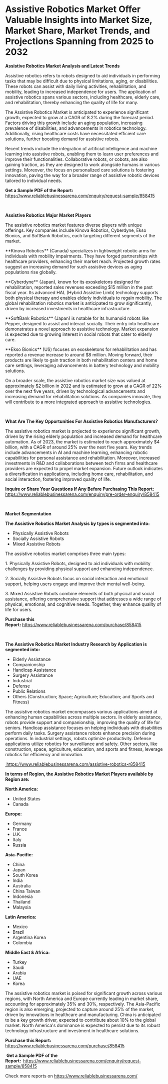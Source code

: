 <p><h1>Assistive Robotics Market Offer Valuable Insights into Market Size, Market Share, Market Trends, and Projections Spanning from 2025 to 2032</h1></p><p><strong>Assistive Robotics Market Analysis and Latest Trends</strong></p>
<p><p>Assistive robotics refers to robots designed to aid individuals in performing tasks that may be difficult due to physical limitations, aging, or disabilities. These robots can assist with daily living activities, rehabilitation, and mobility, leading to increased independence for users. The application of assistive robotics spans various sectors, including healthcare, elderly care, and rehabilitation, thereby enhancing the quality of life for many.</p><p>The Assistive Robotics Market is anticipated to experience significant growth, expected to grow at a CAGR of 8.2% during the forecast period. Factors driving this growth include an aging population, increasing prevalence of disabilities, and advancements in robotics technology. Additionally, rising healthcare costs have necessitated efficient care solutions, further boosting demand for assistive robots.</p><p>Recent trends include the integration of artificial intelligence and machine learning into assistive robots, enabling them to learn user preferences and improve their functionalities. Collaborative robots, or cobots, are also gaining traction, as they are designed to work alongside humans in various settings. Moreover, the focus on personalized care solutions is fostering innovation, paving the way for a broader range of assistive robotic devices tailored to individual needs.</p></p>
<p><strong>Get a Sample PDF of the Report:&nbsp;</strong> <a href="https://www.reliablebusinessarena.com/enquiry/request-sample/858415?utm_campaign=2120&utm_medium=2&utm_source=Github&utm_content=ia&utm_term=18022025&utm_id=assistive-robotics">https://www.reliablebusinessarena.com/enquiry/request-sample/858415</a></p>
<p>&nbsp;</p>
<p><strong>Assistive Robotics Major Market Players</strong></p>
<p><p>The assistive robotics market features diverse players with unique offerings. Key companies include Kinova Robotics, Cyberdyne, Ekso Bionics, and SoftBank Robotics, each targeting different segments of the market.</p><p>**Kinova Robotics** (Canada) specializes in lightweight robotic arms for individuals with mobility impairments. They have forged partnerships with healthcare providers, enhancing their market reach. Projected growth rates suggest an increasing demand for such assistive devices as aging populations rise globally. </p><p>**Cyberdyne** (Japan), known for its exoskeletons designed for rehabilitation, reported sales revenues exceeding $15 million in the past fiscal year. Its advanced HAL (Hybrid Assistive Limb) technology supports both physical therapy and enables elderly individuals to regain mobility. The global rehabilitation robotics market is anticipated to grow significantly, driven by increased investments in healthcare infrastructure.</p><p>**SoftBank Robotics** (Japan) is notable for its humanoid robots like Pepper, designed to assist and interact socially. Their entry into healthcare demonstrates a novel approach to assistive technology. Market expansion is expected due to growing interest in social robots that cater to elderly care.</p><p>**Ekso Bionics** (US) focuses on exoskeletons for rehabilitation and has reported a revenue increase to around $8 million. Moving forward, their products are likely to gain traction in both rehabilitation centers and home care settings, leveraging advancements in battery technology and mobility solutions.</p><p>On a broader scale, the assistive robotics market size was valued at approximately $2 billion in 2022 and is estimated to grow at a CAGR of 22% over the next five years, driven by technological advancements and increasing demand for rehabilitation solutions. As companies innovate, they will contribute to a more integrated approach to assistive technologies.</p></p>
<p>&nbsp;</p>
<p><strong>What Are The Key Opportunities For Assistive Robotics Manufacturers?</strong></p>
<p><p>The assistive robotics market is projected to experience significant growth, driven by the rising elderly population and increased demand for healthcare automation. As of 2023, the market is estimated to reach approximately $4 billion, with a CAGR of around 25% over the next five years. Key trends include advancements in AI and machine learning, enhancing robotic capabilities for personal assistance and rehabilitation. Moreover, increased investments in R&D and collaborations between tech firms and healthcare providers are expected to propel market expansion. Future outlook indicates a diversification in applications, including home care, rehabilitation, and social interaction, fostering improved quality of life.</p></p>
<p><strong>Inquire or Share Your Questions If Any Before Purchasing This Report:</strong> <a href="https://www.reliablebusinessarena.com/enquiry/pre-order-enquiry/858415?utm_campaign=2120&utm_medium=2&utm_source=Github&utm_content=ia&utm_term=18022025&utm_id=assistive-robotics">https://www.reliablebusinessarena.com/enquiry/pre-order-enquiry/858415</a></p>
<p>&nbsp;</p>
<p><strong>Market Segmentation</strong></p>
<p><strong>The Assistive Robotics Market Analysis by types is segmented into:</strong></p>
<p><ul><li>Physically Assistive Robots</li><li>Socially Assistive Robots</li><li>Mixed Assistive Robots</li></ul></p>
<p><p>The assistive robotics market comprises three main types: </p><p>1. Physically Assistive Robots, designed to aid individuals with mobility challenges by providing physical support and enhancing independence. </p><p>2. Socially Assistive Robots focus on social interaction and emotional support, helping users engage and improve their mental well-being. </p><p>3. Mixed Assistive Robots combine elements of both physical and social assistance, offering comprehensive support that addresses a wide range of physical, emotional, and cognitive needs. Together, they enhance quality of life for users.</p></p>
<p><strong>Purchase this Report:&nbsp;</strong><a href="https://www.reliablebusinessarena.com/purchase/858415?utm_campaign=2120&utm_medium=2&utm_source=Github&utm_content=ia&utm_term=18022025&utm_id=assistive-robotics">https://www.reliablebusinessarena.com/purchase/858415</a></p>
<p>&nbsp;</p>
<p><strong>The Assistive Robotics Market Industry Research by Application is segmented into:</strong></p>
<p><ul><li>Elderly Assistance</li><li>Companionship</li><li>Handicap Assistance</li><li>Surgery Assistance</li><li>Industrial</li><li>Defense</li><li>Public Relations</li><li>Others (Construction; Space; Agriculture; Education; and Sports and Fitness)</li></ul></p>
<p><p>The assistive robotics market encompasses various applications aimed at enhancing human capabilities across multiple sectors. In elderly assistance, robots provide support and companionship, improving the quality of life for seniors. Handicap assistance focuses on helping individuals with disabilities perform daily tasks. Surgery assistance robots enhance precision during operations. In industrial settings, robots optimize productivity. Defense applications utilize robotics for surveillance and safety. Other sectors, like construction, space, agriculture, education, and sports and fitness, leverage robotics for efficiency and innovation.</p></p>
<p><a href="https://www.reliablebusinessarena.com/assistive-robotics-r858415?utm_campaign=2120&utm_medium=2&utm_source=Github&utm_content=ia&utm_term=18022025&utm_id=assistive-robotics">&nbsp;https://www.reliablebusinessarena.com/assistive-robotics-r858415</a></p>
<p><strong>In terms of Region, the Assistive Robotics Market Players available by Region are:</strong></p>
<p>
    <p> <strong> North America: </strong>
        <ul>
            <li>United States</li>
            <li>Canada</li>
        </ul>
        </p> 
    <p> <strong> Europe: </strong>
        <ul>
            <li>Germany</li>
            <li>France</li>
            <li>U.K.</li>
            <li>Italy</li>
            <li>Russia</li>
        </ul>
        </p> 
    <p> <strong> Asia-Pacific: </strong>
        <ul>
            <li>China</li>
            <li>Japan</li>
            <li>South Korea</li>
            <li>India</li>
            <li>Australia</li>
            <li>China Taiwan</li>
            <li>Indonesia</li>
            <li>Thailand</li>
            <li>Malaysia</li>
        </ul>
        </p> 
    <p> <strong> Latin America: </strong>
        <ul>
            <li>Mexico</li>
            <li>Brazil</li>
            <li>Argentina Korea</li>
            <li>Colombia</li>
        </ul>
        </p> 
    <p> <strong> Middle East & Africa: </strong>
        <ul>
            <li>Turkey</li>
            <li>Saudi</li>
            <li>Arabia</li>
            <li>UAE</li>
            <li>Korea</li>
        </ul>
    </p>
    </p>
<p><p>The assistive robotics market is poised for significant growth across various regions, with North America and Europe currently leading in market share, accounting for approximately 35% and 30%, respectively. The Asia-Pacific region is also emerging, projected to capture around 25% of the market, driven by innovations in healthcare and manufacturing. China is anticipated to be a key growth driver, expected to contribute about 10% to the global market. North America's dominance is expected to persist due to its robust technology infrastructure and investment in healthcare solutions.</p></p>
<p><strong>Purchase this Report: </strong><a href="https://www.reliablebusinessarena.com/purchase/858415?utm_campaign=2120&utm_medium=2&utm_source=Github&utm_content=ia&utm_term=18022025&utm_id=assistive-robotics">https://www.reliablebusinessarena.com/purchase/858415</a></p>
<p>&nbsp;<strong>Get a Sample PDF of the Report:&nbsp;&nbsp;</strong><a href="https://www.reliablebusinessarena.com/enquiry/request-sample/858415?utm_campaign=2120&utm_medium=2&utm_source=Github&utm_content=ia&utm_term=18022025&utm_id=assistive-robotics">https://www.reliablebusinessarena.com/enquiry/request-sample/858415</a></p>
<p><strong></strong></p>
<p>Check more reports on <a href="https://www.reliablebusinessarena.com/?utm_campaign=2120&utm_medium=2&utm_source=Github&utm_content=ia&utm_term=18022025&utm_id=assistive-robotics">https://www.reliablebusinessarena.com/</a></p>